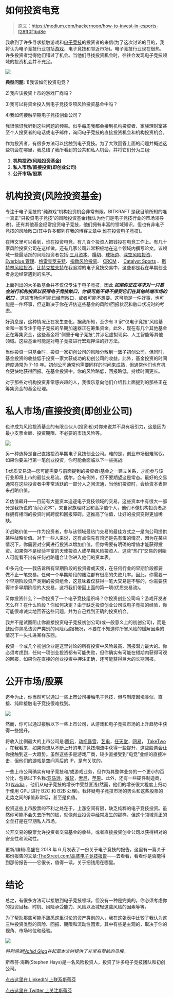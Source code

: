 # 如何投资电竞

> 原文：<https://medium.com/hackernoon/how-to-invest-in-esports-f28ff0f1bd8e>

我收到了许多寻求接触游戏和[电子竞技](https://hackernoon.com/tagged/esports)的投资者的来信(为了这次讨论的目的，我将认为电子竞技行业包括[游戏](https://hackernoon.com/tagged/gaming)，电子竞技和邻近市场)。电子竞技行业现在很热，许多投资者觉得他们错过了机会。当他们寻找投资机会时，往往会发现电子竞技领域的投资机会并不充足。

![](img/47ae9e19e706bb012e6cfbbca430038e.png)

**典型问题:** 1)我该如何投资电竞？

2)我应该投资上市的游戏厂商吗？

3)我可以将资金投入到电子竞技专项风险投资基金中吗？

4)我如何接触早期电子竞技创业公司？

我很惊讶我听到这些问题的频率。似乎每周我都会接到机构投资者、家族理财室甚至个人投资者的电话或电子邮件，询问电子竞技的直接投资机会和机构投资机会。

作为投资者，有很多方法可以接触到电子竞技。为了大致回答上面的问题并概述这些机会在哪里，我总结了我所看到的公共和私人机会，并将它们分为三组:

1.  **机构投资(风险投资基金)**
2.  **私人市场/直接投资(即创业公司)**
3.  **公开市场/股票**

# **机构投资(风险投资基金)**

专注于电子竞技的“纯游戏”机构投资机会非常有限。BITKRAFT 是我目前所知的唯一真正“只投资电子竞技”的风险投资基金(我认为他们是电子竞技行业的市场领导者)。还有其他基金经常投资电子竞技，他们拥有丰富的领域知识，但也有非电子竞技的风险敞口(其中许多都列在我的博客文章中:[谁在投资电子竞技](http://deepspacevc.com/who-is-investing-in-esports-startups/))。

在博文里可以看到，谁在投资电竞，有几百个投资人把钱投在电竞工作上。有几十家风险投资公司在这样做，还有几家公司非常积极地在这个领域内撰写论文。该领域一些最活跃的风险投资者包括:[三月资本](http://www.marchcp.com/)、[横切](http://www.crosscut.vc/home)、[球场边](http://www.courtsidevc.com/)、[深空风险投资](http://deepspacevc.com/)、 [Everblue 管理](https://www.crunchbase.com/organization/everblue-management)、[格雷克罗夫特](https://www.greycroft.com/)、[指数风险投资](https://www.indexventures.com/)、 [CRCM](http://www.crcmvc.com/) 、 [Catalyst Sports](https://catalystsports.com/) 、[斯特林风险投资](http://www.sterling.vc/)、[比特克拉夫特](http://www.bitkraft.net/)在我追踪的电子竞技交易中，这些都是我在早期创业者身边经常遇到的名字。

上面列出的大多数基金并不仅仅专注于电子竞技，因此 ***如果你正在寻求对一只基金进行机构投资以获得电子竞技敞口，你很可能不得不接受它们在其他终端市场的敞口*** ，这些市场你可能已经有敞口，或者可能不想要。这可能是一件好事，也可能是一件坏事，但这取决于你在评估这些基金的风险/回报状况和敞口状况时的考虑。

好消息是，这种情况正在发生变化，据我所知，至少有 3 家“仅电子竞技”风险基金和一家专注于电子竞技的早期加速器正在筹集资金。此外，现在有几个其他基金正在筹集资金，这些基金将“侧重于电子竞技”,并涉足虚拟现实、人工智能等其他领域。这些基金可能是对电子竞技进行宏观押注的好方法。

当你投资一只基金时，投资一家初创公司的风险分散到一篮子初创公司，但同时，基金投资的收益低于投资一家大获成功的初创公司的收益。此外，基金投资的时间跨度通常为 7-10 年。初创公司通常也需要同样的时间来成熟，但通常他们也有机会更快地获得回报。在基金投资中，你的风险略低，回报略低，持续时间更长。

对于那些对机构投资非常感兴趣的人，我很乐意向他们介绍我上面提到的那些正在筹集资金的基金经理。

# 私人市场/直接投资(即创业公司)

也许成为风险投资基金的有限合伙人(投资者)对你来说并不具有吸引力，这是因为最小支票金额、投资期限、不必要的市场风险等。

![](img/d8a342b4b2c5b0727ee81e690c52b81e.png)

另一种选择是自己直接投资早期电子竞技创业公司。难的是，创业市场很难驾驭。如果你要进行第一笔创业投资，你可能会面临以下一些挑战:

1)优质交易流—您可能需要与前面提到的投资者/基金之一建立关系，才能参与该行业即将上市的最佳交易流。偶尔，会有例外，但不要期望这是常态。最好的交易通常在这些投资者中非常活跃的一部分人之间流通，当他们投资时，会给资本表带来战略价值。

2)估值飙升——目前有大量资本追逐电子竞技领域的交易。这些资本中有很大一部分是我所说的“耐心资本”，来自家族理财室和高净值个人，他们不像机构投资者那样拥有相同的投资时间跨度和回报障碍。这推高了估值，让好的投资变得更加稀缺。

3)战略价值——作为投资者，参与该领域最热门交易的最佳方式之一是向公司提供某种战略价值。对于一些人来说，这有点像先有鸡还是先有蛋的情况，因为在某些情况下，你需要对空间进行投资以增加价值，但你需要有明确的增值才能获得投资。如果你不是经验丰富的天使投资人或早期风险投资人，这些“热门”交易的创始人可能看不出有任何战略适合让你进入他们的资本表。

4)多元化——我告诉所有早期阶段的投资者或天使，在任何行业的早期阶段都要做不止一笔交易。任何一个早期阶段的赌注都有很高的失败几率。因此，你需要一个早期阶段资产类别的投资组合，这意味着仅获得一笔大交易是不够的，你需要获得许多早期阶段的大交易，这将我们带回上面的第一项(优质交易流)。

5)你投资什么？—你投资了一个电子竞技组织吗？你投资创业公司吗？游戏开发者怎么样？在什么阶段？你如何决定？由于缺乏投资创业公司或电子竞技的经验，你可能很难诚实地回答这些问题，并为自己找到正确的投资机会。

我并不是试图阻止你直接投资电子竞技初创公司(或一般意义上的初创公司)，而是鼓励你熟悉该资产类别的风险/回报概况，不要在不知道你所冒风险的缓解因素的情况下一头扎进某样东西。

投资一个或几个初创企业是这里讨论的所有投资中风险最高、回报潜力最大的。你必须考虑到，任何一项创业投资都有可能失败，但你确实有可能在短期内获得可观的回报，如果你在直接的创业投资中押注正确，还可能获得巨大的长期回报。

# 公开市场/股票

迄今为止，你当然可以通过一些上市公司接触电子竞技，但与制度困境类似，直接、纯粹接触电子竞技很难找到。

![](img/5af030c8cc1793fa34afa1135645138d.png)

然而，你可以通过接触以下一些上市公司，从游戏和电子竞技市场的上升趋势中获得一些提升。

将收入比例最大的上市公司是:[腾讯](https://finance.yahoo.com/quote/TCEHY?p=TCEHY)，[动视暴雪](https://finance.yahoo.com/quote/ATVI?p=ATVI)，[艺电](https://finance.yahoo.com/quote/EA?p=EA)，[任天堂](https://finance.yahoo.com/quote/NTDOY?p=NTDOY)，[网易](https://finance.yahoo.com/quote/NTES?p=NTES)， [TakeTwo](https://finance.yahoo.com/quote/TTWO?p=TTWO) 。在我看来，如果你想从不断上升的电子竞技潮流中获得一些提升，这些股票会让你接触到这一大趋势。虽然这些多是游戏厂商，较少直接受到“电竞”业绩的直接冲击，但他们的游戏是空间背后的 IP，是有关联的。

一些上市公司确实有电子竞技和/或游戏业务，但作为其整体业务的一个更小的百分比，包括以下名称:[亚马逊](https://finance.yahoo.com/quote/AMZN?p=AMZN)，[微软](https://finance.yahoo.com/quote/MSFT?p=MSFT)，[索尼](https://finance.yahoo.com/quote/SNE?p=SNE)，[苹果](https://finance.yahoo.com/quote/AAPL?p=AAPL)。此外，还有一些硬件制造商，如 [Nvidia](https://finance.yahoo.com/quote/NVDA?p=NVDA) ，他们从电子竞技的增长中受益匪浅(然而，他们的增长很大程度上归功于使用 GPU 进行 B2C 和 B2B 处理)。我怀疑电子竞技市场的势头和这些股票的走势之间的β值非常低，甚至是负值。

投资这些上市股票的不利之处在于，上涨空间有限，缺乏纯粹的电子竞技投资。虽然你可能不会失去所有的钱，就像创业投资中经常发生的那样，但这个领域真正的全垒打是在早期私人市场。

公开交易的股票允许投资者交易基金的收益，或者直接投资创业公司以获得相对的安全性和流动性。

更新/编辑:高盛在 2018 年 6 月发表了一份关于电子竞技的报告。这里有一篇关于那份报告的文章:[TheStreet.com/高盛电子竞技报告](https://www.thestreet.com/technology/fortnite-helped-broaden-esports-audience-goldman-sachs-says-14634562)——去看看，看看你是否能得到那份报告——它很长，值得一读，关于把钱用在哪里。

# 结论

总之，有很多方法可以接触到电子竞技领域，但没有一种是完美的。你必须考虑你的投资目标、时机、风险承受能力、风险以及减轻这些风险的因素等等。

为了帮助那些可能不熟悉这里讨论的资产类别的人，我在这张表中比较了我认为这三种投资类型的风险、回报、期限和流动性因素。其中有些是主观的，取决于你的视角、市场地位和经验。

![](img/5ddd82eccc51ce9920656029104cf71f.png)

*特别感谢*[*Nahid Giga*](https://www.linkedin.com/in/nahidgiga/)*在起草本文时提供了非常有帮助的见解。*

斯蒂芬·海斯(Stephen Hays)是一名风险投资人，投资了许多电子竞技团队和初创公司。

[点击这里在 LinkedIN 上联系斯蒂芬](https://www.linkedin.com/in/stephen-hays-71b571101/)

[点击这里在 Twitter 上关注斯蒂芬](https://twitter.com/hazesyah)